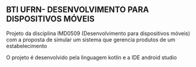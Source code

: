 <h2>BTI UFRN- DESENVOLVIMENTO PARA DISPOSITIVOS MÓVEIS</h2>

<p>Projeto da disciplina IMD0509 (Desenvolvimento para dispositivos móveis) com a proposta de simular um sistema que gerencia produtos de um estabelecimento </p>

<p>O projeto é desenvolvido pela linguagem kotlin e a IDE android studio</p>
